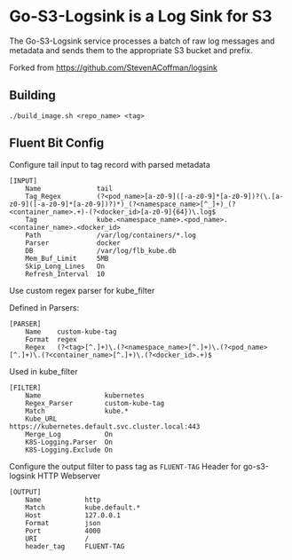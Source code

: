 # Go-S3-Logsink is a Log Sink for S3

The Go-S3-Logsink service processes a batch of raw log messages and metadata and sends them to the appropriate S3 bucket and prefix.

Forked from https://github.com/StevenACoffman/logsink

## Building

```
./build_image.sh <repo_name> <tag>
```

## Fluent Bit Config


Configure tail input to tag record with parsed metadata
```
[INPUT]
    Name              tail
    Tag_Regex         (?<pod_name>[a-z0-9]([-a-z0-9]*[a-z0-9])?(\.[a-z0-9]([-a-z0-9]*[a-z0-9])?)*)_(?<namespace_name>[^_]+)_(?<container_name>.+)-(?<docker_id>[a-z0-9]{64})\.log$
    Tag               kube.<namespace_name>.<pod_name>.<container_name>.<docker_id>
    Path              /var/log/containers/*.log
    Parser            docker
    DB                /var/log/flb_kube.db
    Mem_Buf_Limit     5MB
    Skip_Long_Lines   On
    Refresh_Interval  10
```

Use custom regex parser for kube_filter

Defined in Parsers:
```
[PARSER]
    Name    custom-kube-tag
    Format  regex
    Regex   (?<tag>[^.]+)\.(?<namespace_name>[^.]+)\.(?<pod_name>[^.]+)\.(?<container_name>[^.]+)\.(?<docker_id>.+)$
```

Used in kube_filter
```
[FILTER]
    Name                kubernetes
    Regex_Parser        custom-kube-tag
    Match               kube.*
    Kube_URL            https://kubernetes.default.svc.cluster.local:443
    Merge_Log           On
    K8S-Logging.Parser  On
    K8S-Logging.Exclude On
```

Configure the output filter to pass tag as `FLUENT-TAG` Header for go-s3-logsink HTTP Webserver

```
[OUTPUT]
    Name           http
    Match          kube.default.*
    Host           127.0.0.1
    Format         json
    Port           4000
    URI            /
    header_tag     FLUENT-TAG
```
